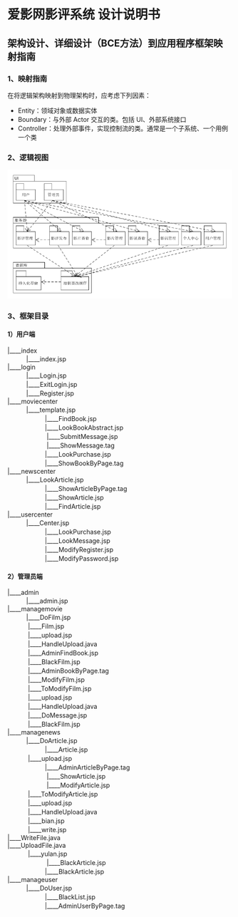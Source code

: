 # 爱影网影评系统 设计说明书

## 架构设计、详细设计（BCE方法）到应用程序框架映射指南

### 1、映射指南
    
在将逻辑架构映射到物理架构时，应考虑下列因素：

- Entity：领域对象或数据实体
- Boundary：与外部 Actor 交互的类。包括 UI、外部系统接口
- Controller：处理外部事件，实现控制流的类。通常是一个子系统、一个用例一个类

### 2、逻辑视图

![逻辑视图](../image/逻辑视图.png)

### 3、框架目录

#### 1）用户端

|____index <br>
　　　|____index.jsp <br>
|____login <br>
　　　|____Login.jsp <br>
　　　|____ExitLogin.jsp <br>
　　　|____Register.jsp <br>
|____moviecenter <br>
　　　|____template.jsp <br>
　　　　　　|____FindBook.jsp <br>
　　　　　　|____LookBookAbstract.jsp <br>
　　　　　     　|____SubmitMessage.jsp <br>
　　　　　     　|____ShowMessage.tag <br>
　　　　　　|____LookPurchase.jsp <br>
　　　　　　|____ShowBookByPage.tag <br>
|____newscenter <br>
　　　|____LookArticle.jsp <br>
　　　　　　|____ShowArticleByPage.tag <br>
　　　　　　|____ShowArticle.jsp <br>
　　　　　　|____FindArticle.jsp <br>
|____usercenter <br>
　　　|____Center.jsp <br>
　　　　　　|____LookPurchase.jsp <br>
　　　　　　|____LookMessage.jsp <br>
　　　　　　|____ModifyRegister.jsp <br>
　　　　　　|____ModifyPassword.jsp <br>

#### 2）管理员端

|____admin <br>
　　　|____admin.jsp <br>
|____managemovie <br>
　　　|____DoFilm.jsp <br>
　　　     |____Film.jsp <br>
　　　          |____upload.jsp <br>
　　　               |____HandleUpload.java <br>
　　　     |____AdminFindBook.jsp <br>
　　　     |____BlackFilm.jsp <br>
　　　     |____AdminBookByPage.tag <br>
　　　          |____ModifyFilm.jsp <br>
　　　               |____ToModifyFilm.jsp <br>
　　　               |____upload.jsp <br>
　　　                    |____HandleUpload.java <br>
　　　          |____DoMessage.jsp <br>
　　　          |____BlackFilm.jsp <br>
|____managenews <br>
　　　|____DoArticle.jsp <br>
　　　　　　|____Article.jsp <br>
　　　          |____upload.jsp <br>
　　　　　　|____AdminArticleByPage.tag <br>
　　　　　     　|____ShowArticle.jsp <br>
　　　　     　　|____ModifyArticle.jsp <br>
　　　               |____ToModifyArticle.jsp <br>
　　　               |____upload.jsp <br>
　　　                    |____HandleUpload.java <br>
　　　               |____bian.jsp <br>
　　　                    |____write.jsp <br>
                              |____WriteFile.java <br>
                              |____UploadFile.java <br>
　　　                    |____yulan.jsp <br>
　　　　     　　|____BlackArticle.jsp <br>
　　　　　　|____BlackArticle.jsp <br>
|____manageuser <br>
　　　|____DoUser.jsp <br>
　　　　　　|____BlackList.jsp <br>
　　　　　　|____AdminUserByPage.tag <br>
